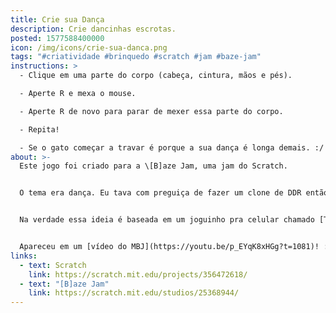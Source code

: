 ```yaml
---
title: Crie sua Dança
description: Crie dancinhas escrotas.
posted: 1577588400000
icon: /img/icons/crie-sua-danca.png
tags: "#criatividade #brinquedo #scratch #jam #baze-jam"
instructions: >
  - Clique em uma parte do corpo (cabeça, cintura, mãos e pés).

  - Aperte R e mexa o mouse.

  - Aperte R de novo para parar de mexer essa parte do corpo.

  - Repita!

  - Se o gato começar a travar é porque a sua dança é longa demais. :/ Lembre-se de apertar R de novo quando tiver terminado de mover uma parte do corpo.
about: >-
  Este jogo foi criado para a \[B]aze Jam, uma jam do Scratch.


  O tema era dança. Eu tava com preguiça de fazer um clone de DDR então resolvi inventar isso.


  Na verdade essa ideia é baseada em um joguinho pra celular chamado [Toca Dance](https://apps.apple.com/app/id1091215595), que eu jogava quando eu era criança.


  Apareceu em um [vídeo do MBJ](https://youtu.be/p_EYqK8xHGg?t=1081)! :00
links:
  - text: Scratch
    link: https://scratch.mit.edu/projects/356472618/
  - text: "[B]aze Jam"
    link: https://scratch.mit.edu/studios/25368944/
---
```


<scratch url="https://scratch.mit.edu/projects/356472618/"></scratch>
